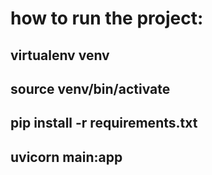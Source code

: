 # how to run the project:
## virtualenv venv
## source venv/bin/activate
## pip install -r requirements.txt
## uvicorn main:app